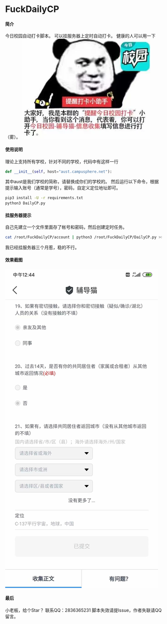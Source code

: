 # FuckDailyCP
#### 简介
今日校园自动打卡脚本。
可以挂服务器上定时自动打卡。
健康的人可以用一下（雾）。
![](doc/img.png)
#### 使用说明
理论上支持所有学校，针对不同的学校，代码中有这样一行
```python
def __init__(self, host="aust.campusphere.net"):
```
其中aust是我们学校的简称，请替换成你们的学校的。
然后运行以下命令，根据提示输入账号（通常是学号），密码，自定义定位地址即可。
```bash
pip3 install -U -r requirements.txt
python3 DailyCP.py
```
#### 挂服务器提示
自己先建立一个文件里面存了帐号和密码，然后创建定时任务。
```bash
cat /root/FuckDailyCP/account | python3 /root/FuckDailyCP/DailyCP.py >> /root/FuckDailyCP/history.log
```
我已经挂服务器三个月惹，稳的不行。
#### 效果截图
![](doc/psc.jpg)
#### 最后
小老板，给个Star？
联系QQ：2836365231
脚本失效请提Issue，作者失联请QQ留言。
